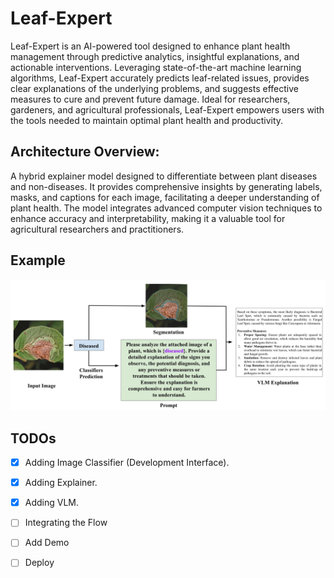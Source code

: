 # Leaf-Expert
Leaf-Expert is an AI-powered tool designed to enhance plant health management through predictive analytics, insightful explanations, and actionable interventions. Leveraging state-of-the-art machine learning algorithms, Leaf-Expert accurately predicts leaf-related issues, provides clear explanations of the underlying problems, and suggests effective measures to cure and prevent future damage. Ideal for researchers, gardeners, and agricultural professionals, Leaf-Expert empowers users with the tools needed to maintain optimal plant health and productivity.

## Architecture Overview:
A hybrid explainer model designed to differentiate between plant diseases and non-diseases. It provides comprehensive insights by generating labels, masks, and captions for each image, facilitating a deeper understanding of plant health. The model integrates advanced computer vision techniques to enhance accuracy and interpretability, making it a valuable tool for agricultural researchers and practitioners.

## Example 

<p align="center">
  <img src="assets/sample.jpg" alt="Preview">
</p>

## TODOs
- [x] Adding Image Classifier (Development Interface).
- [x] Adding Explainer.
- [x] Adding VLM.
- [ ] Integrating the Flow
- [ ] Add Demo
- [ ] Deploy

